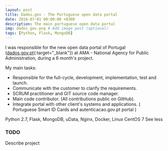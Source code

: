 ```yaml
---
layout: post
title: Dados.gov - The Portuguese open data portal
date: 2018-07-01 00:00:00 +0300
description: The main portuguese open data portal
img: dados_gov.png # Add image post (optional)
tags: [Python, Flask, MongoDB] 
---
```


I was responsible for the new open data portal of Portugal ([dados.gov.pt](https://dados.gov.pt){:target="_blank"}) at AMA - National Agency for Public Administration, during a 6 month's project.

My main tasks:
- Responsible for the full-cycle, development, implementation, test and launch.
- Communicate with the customer to clarify the requirements.
- SCRUM practitioner and GIT source code manager.
- Main code contributor. (All contributions public on GitHub).
- Integrate portal with other client's systems and applications. ( Portuguese Smart ID Cards and autenticacao.gov.pt portal )

Python 2.7, Flask, MongoDB, uData, Nginx, Docker, Linux CentOS 7 See less

###  TODO
Describe project





